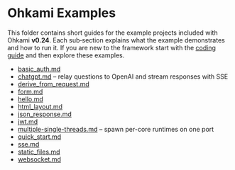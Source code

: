 # Ohkami Examples

This folder contains short guides for the example projects included with
Ohkami **v0.24**. Each sub‑section explains what the example demonstrates and
how to run it.  If you are new to the framework start with the
[coding guide](../CODING_GUIDE_v0.24.md) and then explore these examples.

- [basic_auth.md](basic_auth.md)
- [chatgpt.md](chatgpt.md) – relay questions to OpenAI and stream responses with SSE
- [derive_from_request.md](derive_from_request.md)
- [form.md](form.md)
- [hello.md](hello.md)
- [html_layout.md](html_layout.md)
- [json_response.md](json_response.md)
- [jwt.md](jwt.md)
- [multiple-single-threads.md](multiple-single-threads.md) – spawn per-core runtimes on one port
- [quick_start.md](quick_start.md)
- [sse.md](sse.md)
- [static_files.md](static_files.md)
- [websocket.md](websocket.md)
